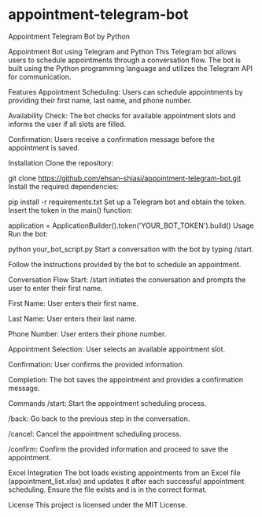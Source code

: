 # appointment-telegram-bot
Appointment Telegram Bot by Python

Appointment Bot using Telegram and Python
This Telegram bot allows users to schedule appointments through a conversation flow. The bot is built using the Python programming language and utilizes the Telegram API for communication.

Features
Appointment Scheduling: Users can schedule appointments by providing their first name, last name, and phone number.

Availability Check: The bot checks for available appointment slots and informs the user if all slots are filled.

Confirmation: Users receive a confirmation message before the appointment is saved.

Installation
Clone the repository:

git clone https://github.com/ehsan-shiasi/appointment-telegram-bot.git
Install the required dependencies:

pip install -r requirements.txt
Set up a Telegram bot and obtain the token. Insert the token in the main() function:

application = ApplicationBuilder().token('YOUR_BOT_TOKEN').build()
Usage
Run the bot:

python your_bot_script.py
Start a conversation with the bot by typing /start.

Follow the instructions provided by the bot to schedule an appointment.

Conversation Flow
Start: /start initiates the conversation and prompts the user to enter their first name.

First Name: User enters their first name.

Last Name: User enters their last name.

Phone Number: User enters their phone number.

Appointment Selection: User selects an available appointment slot.

Confirmation: User confirms the provided information.

Completion: The bot saves the appointment and provides a confirmation message.

Commands
/start: Start the appointment scheduling process.

/back: Go back to the previous step in the conversation.

/cancel: Cancel the appointment scheduling process.

/confirm: Confirm the provided information and proceed to save the appointment.

Excel Integration
The bot loads existing appointments from an Excel file (appointment_list.xlsx) and updates it after each successful appointment scheduling. Ensure the file exists and is in the correct format.

License
This project is licensed under the MIT License.
